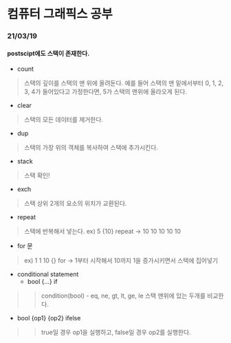 # 컴퓨터 그래픽스 공부


### 21/03/19
#### postscipt에도 스택이 존재한다. 
* count
>스택의 깊이를 스택의 맨 위에 올려둔다. 예를 들어 스택의 맨 밑에서부터 0, 1, 2, 3, 4가 들어있다고 가정한다면, 5가 스택의 맨위에 올라오게 된다.
  
* clear
>스택의 모든 데이터를 제거한다.

* dup
>스택의 가장 위의 객체를 복사하여 스택에 추가시킨다.
  
* stack
>스택 확인!

* exch
>스택 상위 2개의 요소의 위치가 교환된다.

* repeat
>스택에 반복해서 넣는다. ex) 5 {10} repeat -> 10 10 10 10 10

* for 문
> ex) 1 1 10 {} for -> 1부터 시작해서 10까지 1을 증가시키면서 스택에 집어넣기

* conditional statement
  - bool {...} if
> > condition(bool) - eq, ne, gt, lt, ge, le
> >스택 맨위에 있는 두개를 비교한다.

  - bool {op1} {op2} ifelse
> > true일 경우 op1을 실행하고, false일 경우 op2를 실행한다.
